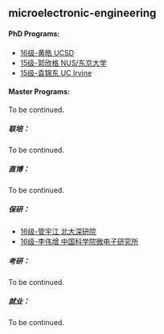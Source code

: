 ## microelectronic-engineering

#### PhD Programs:
  - [16级-黄皓 UCSD](grad-application/electronic-and-electrical-engineering/microelectronic-engineering/[US]-16-huanghao.md)
  - [15级-郭欣格 NUS/东京大学](grad-application/electronic-and-electrical-engineering/microelectronic-engineering/[SG_JP]-15-guoxinge.md)
  - [15级-袁锦东 UC Irvine](grad-application/electronic-and-electrical-engineering/microelectronic-engineering/[US]-15-yuanjindong.md)

#### Master Programs:

To be continued.

##### 联培：

To be continued.

##### 直博：

To be continued.

##### 保研：

* [16级-管宇江 北大深研院](grad-application/electronic-and-electrical-engineering/microelectronic-engineering/[CN]-16-guanyujiang.md)
* [16级-李伟增 中国科学院微电子研究所](grad-application/electronic-and-electrical-engineering/microelectronic-engineering/[CN]-16-liweizeng.md)

##### 考研：

To be continued.

##### 就业：

To be continued.
